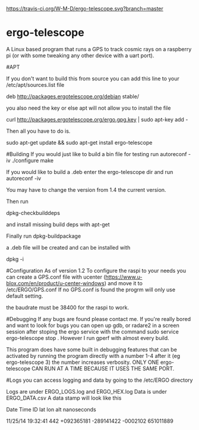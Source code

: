 https://travis-ci.org/W-M-D/ergo-telescope.svg?branch=master
# ergo-telescope
A Linux based program that runs a GPS to track cosmic rays on a raspberry pi (or with some tweaking any other device with a uart port). 

#APT

If you don't want to build this from source you can add this line to your /etc/apt/sources.list file

deb http://packages.ergotelescope.org/debian stable/

you also need the key or else apt will not allow you to install the file

curl http://packages.ergotelescope.org/ergo.gpg.key | sudo apt-key add -

Then all you have to do is.

sudo apt-get update && sudo apt-get install ergo-telescope


#Building
If you would just like to build a bin file for testing run
autoreconf -iv
./configure
make 

If you would like to build a .deb enter the ergo-telescope dir and run 
autoreconf -iv 

You may have to change the version from 1.4 the current version. 

Then run

dpkg-checkbuilddeps 

and install missing build deps with apt-get 

Finally run 
dpkg-buildpackage

a .deb file will be created and can be installed with 

dpkg -i 

#Configuration 
As of version 1.2
To configure the raspi to your needs you can create a GPS.conf file with ucenter (https://www.u-blox.com/en/product/u-center-windows)
and move it to /etc/ERGO/GPS.conf 
If no GPS.conf is found the progrm will only use default setting. 

the baudrate must be 38400 for the raspi to work. 

#Debugging 
If any bugs are found please contact me. If you're really bored and want to look for bugs you can open up gdb, or radare2  in a screen
session after stoping the ergo service with the command sudo service ergo-telescope stop . However I run gperf with almost every build. 

This program does have some built in debugging features that can be activated by running the program directly with a number 1-4 after it 
(eg ergo-telescope 3) 
the number increases verbosity.
ONLY ONE ergo-telescope CAN RUN AT A TIME BECAUSE IT USES THE SAME PORT. 

#Logs
you can access logging and data by going to the /etc/ERGO directory 

Logs are under ERGO_LOGS.log and ERGO_HEX.log
Data is under ERGO_DATA.csv 
A data stamp will look like this 

Date    Time      ID    lat       lon       alt       nanoseconds 

11/25/14 19:32:41 442 +092365181 -289141422 -0002102 651011889



